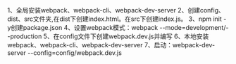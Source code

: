 1、全局安装webpack、webpack-cli、webpack-dev-server
2、创建config、dist、src文件夹,在dist下创建index.html。在src下创建index.js。
3、npm init -y创建package.json
4、设置webpack模式：webpack --mode=development/--production
5、在config文件下创建webpack.dev.js并编写
6、本地安装webpack、webpack-cli、webpack-dev-server
7、启动：webpack-dev-server --config=config/webpack.dev.js